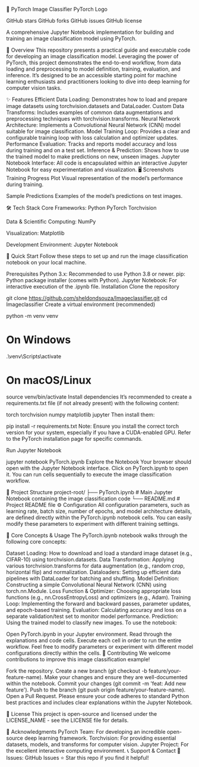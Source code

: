 📸 PyTorch Image Classifier
PyTorch Logo

GitHub stars
GitHub forks
GitHub issues
GitHub license

A comprehensive Jupyter Notebook implementation for building and training an image classification model using PyTorch.

📖 Overview
This repository presents a practical guide and executable code for developing an image classification model. Leveraging the power of PyTorch, this project demonstrates the end-to-end workflow, from data loading and preprocessing to model definition, training, evaluation, and inference. It’s designed to be an accessible starting point for machine learning enthusiasts and practitioners looking to dive into deep learning for computer vision tasks.

✨ Features
Efficient Data Loading: Demonstrates how to load and prepare image datasets using torchvision.datasets and DataLoader.
Custom Data Transforms: Includes examples of common data augmentations and preprocessing techniques with torchvision.transforms.
Neural Network Architecture: Implements a Convolutional Neural Network (CNN) model suitable for image classification.
Model Training Loop: Provides a clear and configurable training loop with loss calculation and optimizer updates.
Performance Evaluation: Tracks and reports model accuracy and loss during training and on a test set.
Inference & Prediction: Shows how to use the trained model to make predictions on new, unseen images.
Jupyter Notebook Interface: All code is encapsulated within an interactive Jupyter Notebook for easy experimentation and visualization.
🖥️ Screenshots
Training Progress Plot
Visual representation of the model’s performance during training.

Sample Predictions
Examples of the model’s predictions on test images.

🛠️ Tech Stack
Core Frameworks:
Python
PyTorch
Torchvision

Data & Scientific Computing:
NumPy

Visualization:
Matplotlib

Development Environment:
Jupyter Notebook

🚀 Quick Start
Follow these steps to set up and run the image classification notebook on your local machine.

Prerequisites
Python 3.x: Recommended to use Python 3.8 or newer.
pip: Python package installer (comes with Python).
Jupyter Notebook: For interactive execution of the .ipynb file.
Installation
Clone the repository

git clone https://github.com/sheldondsouza/Imageclassifier.git
cd Imageclassifier
Create a virtual environment (recommended)

python -m venv venv
# On Windows
.\venv\Scripts\activate
# On macOS/Linux
source venv/bin/activate
Install dependencies
It’s recommended to create a requirements.txt file (if not already present) with the following content:

torch
torchvision
numpy
matplotlib
jupyter
Then install them:

pip install -r requirements.txt
Note: Ensure you install the correct torch version for your system, especially if you have a CUDA-enabled GPU. Refer to the PyTorch installation page for specific commands.

Run Jupyter Notebook

jupyter notebook PyTorch.ipynb
Explore the Notebook
Your browser should open with the Jupyter Notebook interface. Click on PyTorch.ipynb to open it. You can run cells sequentially to execute the image classification workflow.

📁 Project Structure
project-root/
├── PyTorch.ipynb     # Main Jupyter Notebook containing the image classification code
└── README.md         # Project README file
⚙️ Configuration
All configuration parameters, such as learning rate, batch size, number of epochs, and model architecture details, are defined directly within the PyTorch.ipynb notebook cells. You can easily modify these parameters to experiment with different training settings.

🔑 Core Concepts & Usage
The PyTorch.ipynb notebook walks through the following core concepts:

Dataset Loading: How to download and load a standard image dataset (e.g., CIFAR-10) using torchvision.datasets.
Data Transformation: Applying various torchvision.transforms for data augmentation (e.g., random crop, horizontal flip) and normalization.
Dataloaders: Setting up efficient data pipelines with DataLoader for batching and shuffling.
Model Definition: Constructing a simple Convolutional Neural Network (CNN) using torch.nn.Module.
Loss Function & Optimizer: Choosing appropriate loss functions (e.g., nn.CrossEntropyLoss) and optimizers (e.g., Adam).
Training Loop: Implementing the forward and backward passes, parameter updates, and epoch-based training.
Evaluation: Calculating accuracy and loss on a separate validation/test set to monitor model performance.
Prediction: Using the trained model to classify new images.
To use the notebook:

Open PyTorch.ipynb in your Jupyter environment.
Read through the explanations and code cells.
Execute each cell in order to run the entire workflow.
Feel free to modify parameters or experiment with different model configurations directly within the cells.
🤝 Contributing
We welcome contributions to improve this image classification example!

Fork the repository.
Create a new branch (git checkout -b feature/your-feature-name).
Make your changes and ensure they are well-documented within the notebook.
Commit your changes (git commit -m 'feat: Add new feature').
Push to the branch (git push origin feature/your-feature-name).
Open a Pull Request.
Please ensure your code adheres to standard Python best practices and includes clear explanations within the Jupyter Notebook.

📄 License
This project is open-source and licensed under the LICENSE_NAME - see the LICENSE file for details.

🙏 Acknowledgments
PyTorch Team: For developing an incredible open-source deep learning framework.
Torchvision: For providing essential datasets, models, and transforms for computer vision.
Jupyter Project: For the excellent interactive computing environment.
📞 Support & Contact
🐛 Issues: GitHub Issues
⭐ Star this repo if you find it helpful!
